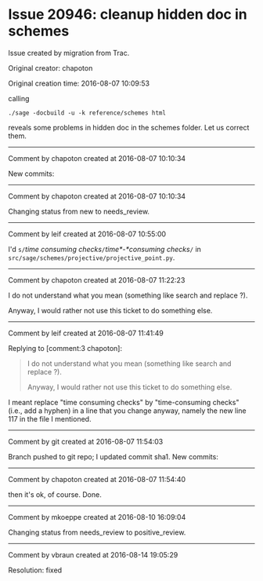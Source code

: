 # Issue 20946: cleanup hidden doc in schemes

Issue created by migration from Trac.

Original creator: chapoton

Original creation time: 2016-08-07 10:09:53

calling

```
./sage -docbuild -u -k reference/schemes html
```

reveals some problems in hidden doc in the schemes folder. Let us correct them.


---

Comment by chapoton created at 2016-08-07 10:10:34

New commits:


---

Comment by chapoton created at 2016-08-07 10:10:34

Changing status from new to needs_review.


---

Comment by leif created at 2016-08-07 10:55:00

I'd `s/`_time consuming checks_`/`_time*-*consuming checks_`/` in `src/sage/schemes/projective/projective_point.py`.


---

Comment by chapoton created at 2016-08-07 11:22:23

I do not understand what you mean (something like search and replace ?).

Anyway, I would rather not use this ticket to do something else.


---

Comment by leif created at 2016-08-07 11:41:49

Replying to [comment:3 chapoton]:
> I do not understand what you mean (something like search and replace ?).
> 
> Anyway, I would rather not use this ticket to do something else.

I meant replace "time consuming checks" by "time-consuming checks" (i.e., add a hyphen) in a line that you change anyway, namely the new line 117 in the file I mentioned.


---

Comment by git created at 2016-08-07 11:54:03

Branch pushed to git repo; I updated commit sha1. New commits:


---

Comment by chapoton created at 2016-08-07 11:54:40

then it's ok, of course. Done.


---

Comment by mkoeppe created at 2016-08-10 16:09:04

Changing status from needs_review to positive_review.


---

Comment by vbraun created at 2016-08-14 19:05:29

Resolution: fixed
